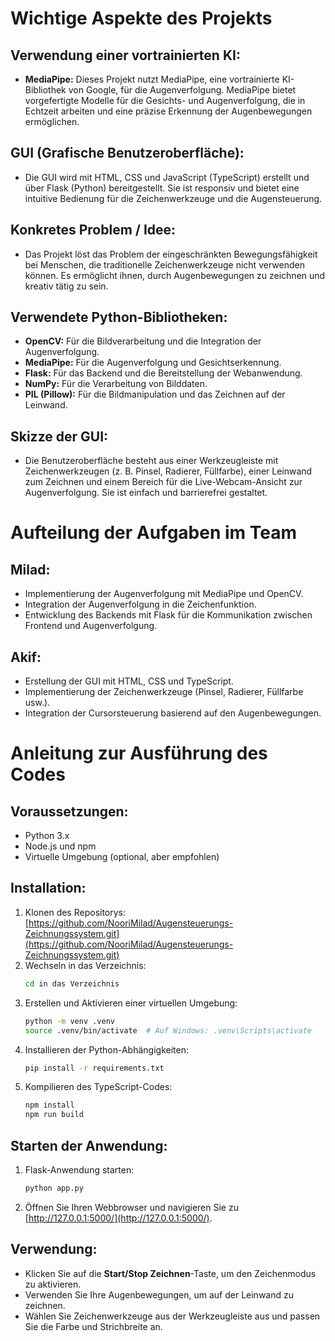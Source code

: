 # Wichtige Aspekte des Projekts

## Verwendung einer vortrainierten KI:
- **MediaPipe:** Dieses Projekt nutzt MediaPipe, eine vortrainierte KI-Bibliothek von Google, für die Augenverfolgung. MediaPipe bietet vorgefertigte Modelle für die Gesichts- und Augenverfolgung, die in Echtzeit arbeiten und eine präzise Erkennung der Augenbewegungen ermöglichen.

## GUI (Grafische Benutzeroberfläche):
- Die GUI wird mit HTML, CSS und JavaScript (TypeScript) erstellt und über Flask (Python) bereitgestellt. Sie ist responsiv und bietet eine intuitive Bedienung für die Zeichenwerkzeuge und die Augensteuerung.

## Konkretes Problem / Idee:
- Das Projekt löst das Problem der eingeschränkten Bewegungsfähigkeit bei Menschen, die traditionelle Zeichenwerkzeuge nicht verwenden können. Es ermöglicht ihnen, durch Augenbewegungen zu zeichnen und kreativ tätig zu sein.

## Verwendete Python-Bibliotheken:
- **OpenCV:** Für die Bildverarbeitung und die Integration der Augenverfolgung.
- **MediaPipe:** Für die Augenverfolgung und Gesichtserkennung.
- **Flask:** Für das Backend und die Bereitstellung der Webanwendung.
- **NumPy:** Für die Verarbeitung von Bilddaten.
- **PIL (Pillow):** Für die Bildmanipulation und das Zeichnen auf der Leinwand.

## Skizze der GUI:
- Die Benutzeroberfläche besteht aus einer Werkzeugleiste mit Zeichenwerkzeugen (z. B. Pinsel, Radierer, Füllfarbe), einer Leinwand zum Zeichnen und einem Bereich für die Live-Webcam-Ansicht zur Augenverfolgung. Sie ist einfach und barrierefrei gestaltet.

# Aufteilung der Aufgaben im Team

## Milad:
- Implementierung der Augenverfolgung mit MediaPipe und OpenCV.
- Integration der Augenverfolgung in die Zeichenfunktion.
- Entwicklung des Backends mit Flask für die Kommunikation zwischen Frontend und Augenverfolgung.

## Akif:
- Erstellung der GUI mit HTML, CSS und TypeScript.
- Implementierung der Zeichenwerkzeuge (Pinsel, Radierer, Füllfarbe usw.).
- Integration der Cursorsteuerung basierend auf den Augenbewegungen.

# Anleitung zur Ausführung des Codes

## Voraussetzungen:
- Python 3.x
- Node.js und npm
- Virtuelle Umgebung (optional, aber empfohlen)

## Installation:
1. Klonen des Repositorys: [https://github.com/NooriMilad/Augensteuerungs-Zeichnungssystem.git](https://github.com/NooriMilad/Augensteuerungs-Zeichnungssystem.git)
2. Wechseln in das Verzeichnis: 
    ```sh
    cd in das Verzeichnis
    ```
3. Erstellen und Aktivieren einer virtuellen Umgebung: 
    ```sh
    python -m venv .venv
    source .venv/bin/activate  # Auf Windows: .venv\Scripts\activate
    ```
4. Installieren der Python-Abhängigkeiten: 
    ```sh
    pip install -r requirements.txt
    ```
5. Kompilieren des TypeScript-Codes: 
    ```sh
    npm install
    npm run build
    ```

## Starten der Anwendung:
1. Flask-Anwendung starten: 
    ```sh
    python app.py
    ```
2. Öffnen Sie Ihren Webbrowser und navigieren Sie zu [http://127.0.0.1:5000/](http://127.0.0.1:5000/).

## Verwendung:
- Klicken Sie auf die **Start/Stop Zeichnen**-Taste, um den Zeichenmodus zu aktivieren.
- Verwenden Sie Ihre Augenbewegungen, um auf der Leinwand zu zeichnen.
- Wählen Sie Zeichenwerkzeuge aus der Werkzeugleiste aus und passen Sie die Farbe und Strichbreite an.
